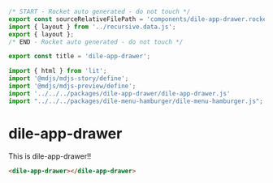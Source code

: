 ```js server
/* START - Rocket auto generated - do not touch */
export const sourceRelativeFilePath = 'components/dile-app-drawer.rocket.md';
import { layout } from '../recursive.data.js';
export { layout };
/* END - Rocket auto generated - do not touch */

export const title = 'dile-app-drawer';
```

```js script
import { html } from 'lit'; 
import '@mdjs/mdjs-story/define';
import '@mdjs/mdjs-preview/define';
import '../../../packages/dile-app-drawer/dile-app-drawer.js'
import "../../../packages/dile-menu-hamburger/dile-menu-hamburger.js";
```

# dile-app-drawer

This is dile-app-drawer!!

```html preview-story
<dile-app-drawer></dile-app-drawer>
```
